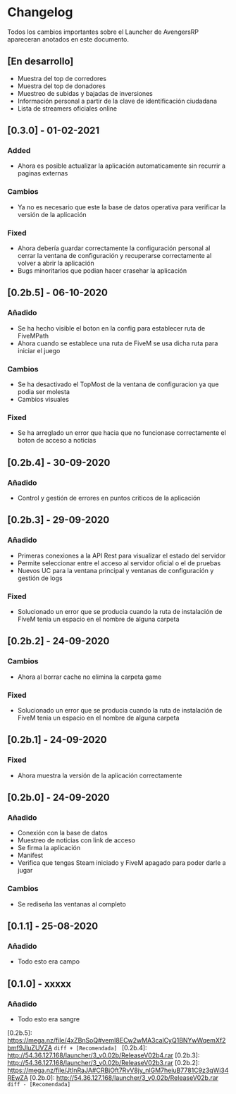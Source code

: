 # Changelog
Todos los cambios importantes sobre el Launcher de AvengersRP apareceran anotados en este documento.


## [En desarrollo]
- Muestra del top de corredores
- Muestra del top de donadores
- Muestreo de subidas y bajadas de inversiones
- Información personal a partir de la clave de identificación ciudadana
- Lista de streamers oficiales online

## [0.3.0] - 01-02-2021
### Added
- Ahora es posible actualizar la aplicación automaticamente sin recurrir a paginas externas 

### Cambios
- Ya no es necesario que este la base de datos operativa para verificar la versión de la aplicación 

### Fixed
- Ahora debería guardar correctamente la configuración personal al cerrar la ventana de configuración y recuperarse correctamente al volver a abrir la aplicación
- Bugs minoritarios que podian hacer crasehar la aplicación


## [0.2b.5] - 06-10-2020
### Añadido
- Se ha hecho visible el boton en la config para establecer ruta de FiveMPath
- Ahora cuando se establece una ruta de FiveM se usa dicha ruta para iniciar el juego

### Cambios
- Se ha desactivado el TopMost de la ventana de configuracion ya que podia ser molesta
- Cambios visuales 

### Fixed
- Se ha arreglado un error que hacia que no funcionase correctamente el boton de acceso a noticias


## [0.2b.4] - 30-09-2020
### Añadido
- Control y gestión de errores en puntos criticos de la aplicación


## [0.2b.3] - 29-09-2020
### Añadido
- Primeras conexiones a la API Rest para visualizar el estado del servidor
- Permite seleccionar entre el acceso al servidor oficial o el de pruebas
- Nuevos UC para la ventana principal y ventanas de configuración y gestión de logs

### Fixed
- Solucionado un error que se producia cuando la ruta de instalación de FiveM tenia un espacio en el nombre de alguna carpeta


## [0.2b.2] - 24-09-2020
### Cambios
- Ahora al borrar cache no elimina la carpeta game

### Fixed
- Solucionado un error que se producia cuando la ruta de instalación de FiveM tenia un espacio en el nombre de alguna carpeta


## [0.2b.1] - 24-09-2020
### Fixed
- Ahora muestra la versión de la aplicación correctamente


## [0.2b.0] - 24-09-2020
### Añadido
- Conexión con la base de datos
- Muestreo de noticias con link de acceso
- Se firma la aplicación 
- Manifest
- Verifica que tengas Steam iniciado y FiveM apagado para poder darle a jugar

### Cambios
- Se rediseña las ventanas al completo


## [0.1.1] - 25-08-2020
### Añadido
- Todo esto era campo


## [0.1.0] - xxxxx
### Añadido
- Todo esto era sangre


[0.2b.5]: https://mega.nz/file/4xZBnSoQ#vemI8ECw2wMA3calCyQ1BNYwWqemXf2bmf9JluZUVZA ```diff + [Recomendada] ```
[0.2b.4]: http://54.36.127.168/launcher/3_v0.02b/ReleaseV02b4.rar 
[0.2b.3]: http://54.36.127.168/launcher/3_v0.02b/ReleaseV02b3.rar
[0.2b.2]: https://mega.nz/file/JtInRaJA#CRBjOft7RvV8jy_nlGM7heiuB7781C9z3qWi34REwZA
[0.2b.0]: http://54.36.127.168/launcher/3_v0.02b/ReleaseV02b.rar ```diff - [Recomendada] ```
